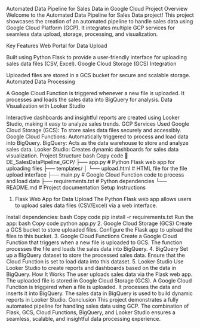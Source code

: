 Automated Data Pipeline for Sales Data in Google Cloud
Project Overview
Welcome to the Automated Data Pipeline for Sales Data project! This project showcases the creation of an automated pipeline to handle sales data using Google Cloud Platform (GCP). It integrates multiple GCP services for seamless data upload, storage, processing, and visualization.

Key Features
Web Portal for Data Upload

Built using Python Flask to provide a user-friendly interface for uploading sales data files (CSV, Excel).
Google Cloud Storage (GCS) Integration

Uploaded files are stored in a GCS bucket for secure and scalable storage.
Automated Data Processing

A Google Cloud Function is triggered whenever a new file is uploaded. It processes and loads the sales data into BigQuery for analysis.
Data Visualization with Looker Studio

Interactive dashboards and insightful reports are created using Looker Studio, making it easy to analyze sales trends.
GCP Services Used
Google Cloud Storage (GCS): To store sales data files securely and accessibly.
Google Cloud Functions: Automatically triggered to process and load data into BigQuery.
BigQuery: Acts as the data warehouse to store and analyze sales data.
Looker Studio: Creates dynamic dashboards for sales data visualization.
Project Structure
bash
Copy code
📁 DE_SalesDataPipeline_GCP/
├── app.py               # Python Flask web app for uploading files
├── templates/
│   └── upload.html      # HTML file for the file upload interface
├── main.py              # Google Cloud Function code to process and load data
├── requirements.txt     # Python dependencies
└── README.md            # Project documentation
Setup Instructions
1. Flask Web App for Data Upload
The Python Flask web app allows users to upload sales data files (CSV/Excel) via a web interface.

Install dependencies:
bash
Copy code
pip install -r requirements.txt
Run the app:
bash
Copy code
python app.py
2. Google Cloud Storage (GCS)
Create a GCS bucket to store uploaded files.
Configure the Flask app to upload the files to this bucket.
3. Google Cloud Functions
Create a Google Cloud Function that triggers when a new file is uploaded to GCS.
The function processes the file and loads the sales data into BigQuery.
4. BigQuery
Set up a BigQuery dataset to store the processed sales data.
Ensure that the Cloud Function is set to load data into this dataset.
5. Looker Studio
Use Looker Studio to create reports and dashboards based on the data in BigQuery.
How It Works
The user uploads sales data via the Flask web app.
The uploaded file is stored in Google Cloud Storage (GCS).
A Google Cloud Function is triggered when a file is uploaded. It processes the data and inserts it into BigQuery.
The sales data in BigQuery is used to build dynamic reports in Looker Studio.
Conclusion
This project demonstrates a fully automated pipeline for handling sales data using GCP. The combination of Flask, GCS, Cloud Functions, BigQuery, and Looker Studio ensures a seamless, scalable, and insightful data processing experience.
